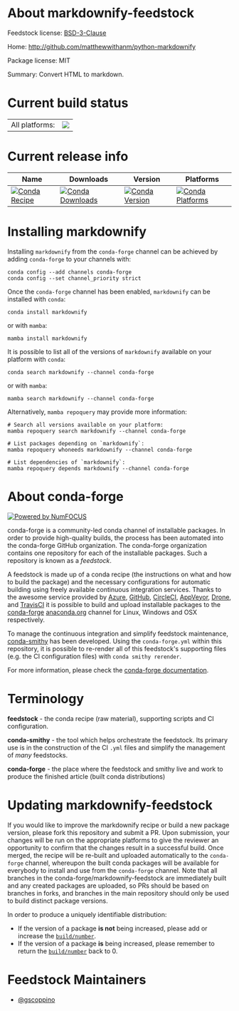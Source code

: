 About markdownify-feedstock
===========================

Feedstock license: [BSD-3-Clause](https://github.com/conda-forge/markdownify-feedstock/blob/main/LICENSE.txt)

Home: http://github.com/matthewwithanm/python-markdownify

Package license: MIT

Summary: Convert HTML to markdown.

Current build status
====================


<table><tr><td>All platforms:</td>
    <td>
      <a href="https://dev.azure.com/conda-forge/feedstock-builds/_build/latest?definitionId=19382&branchName=main">
        <img src="https://dev.azure.com/conda-forge/feedstock-builds/_apis/build/status/markdownify-feedstock?branchName=main">
      </a>
    </td>
  </tr>
</table>

Current release info
====================

| Name | Downloads | Version | Platforms |
| --- | --- | --- | --- |
| [![Conda Recipe](https://img.shields.io/badge/recipe-markdownify-green.svg)](https://anaconda.org/conda-forge/markdownify) | [![Conda Downloads](https://img.shields.io/conda/dn/conda-forge/markdownify.svg)](https://anaconda.org/conda-forge/markdownify) | [![Conda Version](https://img.shields.io/conda/vn/conda-forge/markdownify.svg)](https://anaconda.org/conda-forge/markdownify) | [![Conda Platforms](https://img.shields.io/conda/pn/conda-forge/markdownify.svg)](https://anaconda.org/conda-forge/markdownify) |

Installing markdownify
======================

Installing `markdownify` from the `conda-forge` channel can be achieved by adding `conda-forge` to your channels with:

```
conda config --add channels conda-forge
conda config --set channel_priority strict
```

Once the `conda-forge` channel has been enabled, `markdownify` can be installed with `conda`:

```
conda install markdownify
```

or with `mamba`:

```
mamba install markdownify
```

It is possible to list all of the versions of `markdownify` available on your platform with `conda`:

```
conda search markdownify --channel conda-forge
```

or with `mamba`:

```
mamba search markdownify --channel conda-forge
```

Alternatively, `mamba repoquery` may provide more information:

```
# Search all versions available on your platform:
mamba repoquery search markdownify --channel conda-forge

# List packages depending on `markdownify`:
mamba repoquery whoneeds markdownify --channel conda-forge

# List dependencies of `markdownify`:
mamba repoquery depends markdownify --channel conda-forge
```


About conda-forge
=================

[![Powered by
NumFOCUS](https://img.shields.io/badge/powered%20by-NumFOCUS-orange.svg?style=flat&colorA=E1523D&colorB=007D8A)](https://numfocus.org)

conda-forge is a community-led conda channel of installable packages.
In order to provide high-quality builds, the process has been automated into the
conda-forge GitHub organization. The conda-forge organization contains one repository
for each of the installable packages. Such a repository is known as a *feedstock*.

A feedstock is made up of a conda recipe (the instructions on what and how to build
the package) and the necessary configurations for automatic building using freely
available continuous integration services. Thanks to the awesome service provided by
[Azure](https://azure.microsoft.com/en-us/services/devops/), [GitHub](https://github.com/),
[CircleCI](https://circleci.com/), [AppVeyor](https://www.appveyor.com/),
[Drone](https://cloud.drone.io/welcome), and [TravisCI](https://travis-ci.com/)
it is possible to build and upload installable packages to the
[conda-forge](https://anaconda.org/conda-forge) [anaconda.org](https://anaconda.org/)
channel for Linux, Windows and OSX respectively.

To manage the continuous integration and simplify feedstock maintenance,
[conda-smithy](https://github.com/conda-forge/conda-smithy) has been developed.
Using the ``conda-forge.yml`` within this repository, it is possible to re-render all of
this feedstock's supporting files (e.g. the CI configuration files) with ``conda smithy rerender``.

For more information, please check the [conda-forge documentation](https://conda-forge.org/docs/).

Terminology
===========

**feedstock** - the conda recipe (raw material), supporting scripts and CI configuration.

**conda-smithy** - the tool which helps orchestrate the feedstock.
                   Its primary use is in the construction of the CI ``.yml`` files
                   and simplify the management of *many* feedstocks.

**conda-forge** - the place where the feedstock and smithy live and work to
                  produce the finished article (built conda distributions)


Updating markdownify-feedstock
==============================

If you would like to improve the markdownify recipe or build a new
package version, please fork this repository and submit a PR. Upon submission,
your changes will be run on the appropriate platforms to give the reviewer an
opportunity to confirm that the changes result in a successful build. Once
merged, the recipe will be re-built and uploaded automatically to the
`conda-forge` channel, whereupon the built conda packages will be available for
everybody to install and use from the `conda-forge` channel.
Note that all branches in the conda-forge/markdownify-feedstock are
immediately built and any created packages are uploaded, so PRs should be based
on branches in forks, and branches in the main repository should only be used to
build distinct package versions.

In order to produce a uniquely identifiable distribution:
 * If the version of a package **is not** being increased, please add or increase
   the [``build/number``](https://docs.conda.io/projects/conda-build/en/latest/resources/define-metadata.html#build-number-and-string).
 * If the version of a package **is** being increased, please remember to return
   the [``build/number``](https://docs.conda.io/projects/conda-build/en/latest/resources/define-metadata.html#build-number-and-string)
   back to 0.

Feedstock Maintainers
=====================

* [@gscoppino](https://github.com/gscoppino/)

